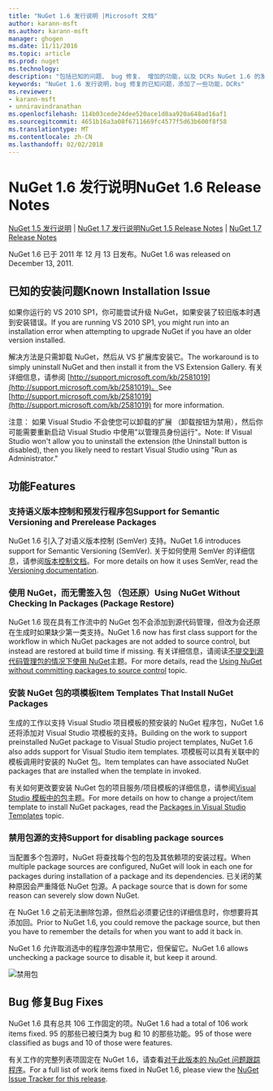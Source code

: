 ```yaml
---
title: "NuGet 1.6 发行说明 |Microsoft 文档"
author: karann-msft
ms.author: karann-msft
manager: ghogen
ms.date: 11/11/2016
ms.topic: article
ms.prod: nuget
ms.technology: 
description: "包括已知的问题、 bug 修复、 增加的功能，以及 DCRs NuGet 1.6 的发行说明。"
keywords: "NuGet 1.6 发行说明，bug 修复的已知问题，添加了一些功能，DCRs"
ms.reviewer:
- karann-msft
- unniravindranathan
ms.openlocfilehash: 114b03cede24dee520ace1d8aa920a648ad16af1
ms.sourcegitcommit: 4651b16a3a08f6711669fc4577f5d63b600f8f58
ms.translationtype: MT
ms.contentlocale: zh-CN
ms.lasthandoff: 02/02/2018
---
```

 # <a name="nuget-16-release-notes"></a><span data-ttu-id="14464-104">NuGet 1.6 发行说明</span><span class="sxs-lookup"><span data-stu-id="14464-104">NuGet 1.6 Release Notes</span></span>

<span data-ttu-id="14464-105">[NuGet 1.5 发行说明](../release-notes/nuget-1.5.md) | [NuGet 1.7 发行说明](../release-notes/nuget-1.7.md)</span><span class="sxs-lookup"><span data-stu-id="14464-105">[NuGet 1.5 Release Notes](../release-notes/nuget-1.5.md) | [NuGet 1.7 Release Notes](../release-notes/nuget-1.7.md)</span></span>

<span data-ttu-id="14464-106">NuGet 1.6 已于 2011 年 12 月 13 日发布。</span><span class="sxs-lookup"><span data-stu-id="14464-106">NuGet 1.6 was released on December 13, 2011.</span></span>

## <a name="known-installation-issue"></a><span data-ttu-id="14464-107">已知的安装问题</span><span class="sxs-lookup"><span data-stu-id="14464-107">Known Installation Issue</span></span>
<span data-ttu-id="14464-108">如果你运行的 VS 2010 SP1，你可能尝试升级 NuGet，如果安装了较旧版本时遇到安装错误。</span><span class="sxs-lookup"><span data-stu-id="14464-108">If you are running VS 2010 SP1, you might run into an installation error when attempting to upgrade NuGet if you have an older version installed.</span></span>

<span data-ttu-id="14464-109">解决方法是只需卸载 NuGet，然后从 VS 扩展库安装它。</span><span class="sxs-lookup"><span data-stu-id="14464-109">The workaround is to simply uninstall NuGet and then install it from the VS Extension Gallery.</span></span>  <span data-ttu-id="14464-110">有关详细信息，请参阅 [http://support.microsoft.com/kb/2581019](http://support.microsoft.com/kb/2581019)。</span><span class="sxs-lookup"><span data-stu-id="14464-110">See [http://support.microsoft.com/kb/2581019](http://support.microsoft.com/kb/2581019) for more information.</span></span>

<span data-ttu-id="14464-111">注意： 如果 Visual Studio 不会使您可以卸载的扩展 （卸载按钮为禁用），然后你可能需要重新启动 Visual Studio 中使用"以管理员身份运行"。</span><span class="sxs-lookup"><span data-stu-id="14464-111">Note: If Visual Studio won't allow you to uninstall the extension (the Uninstall button is disabled), then you likely need to restart Visual Studio using "Run as Administrator."</span></span>

## <a name="features"></a><span data-ttu-id="14464-112">功能</span><span class="sxs-lookup"><span data-stu-id="14464-112">Features</span></span>

### <a name="support-for-semantic-versioning-and-prerelease-packages"></a><span data-ttu-id="14464-113">支持语义版本控制和预发行程序包</span><span class="sxs-lookup"><span data-stu-id="14464-113">Support for Semantic Versioning and Prerelease Packages</span></span>
<span data-ttu-id="14464-114">NuGet 1.6 引入了对语义版本控制 (SemVer) 支持。</span><span class="sxs-lookup"><span data-stu-id="14464-114">NuGet 1.6 introduces support for Semantic Versioning (SemVer).</span></span> <span data-ttu-id="14464-115">关于如何使用 SemVer 的详细信息，请参阅[版本控制文档](../create-packages/prerelease-packages.md)。</span><span class="sxs-lookup"><span data-stu-id="14464-115">For more details on how it uses SemVer, read the [Versioning documentation](../create-packages/prerelease-packages.md).</span></span>

### <a name="using-nuget-without-checking-in-packages-package-restore"></a><span data-ttu-id="14464-116">使用 NuGet，而无需签入包 （包还原）</span><span class="sxs-lookup"><span data-stu-id="14464-116">Using NuGet Without Checking In Packages (Package Restore)</span></span>
<span data-ttu-id="14464-117">NuGet 1.6 现在具有工作流中的 NuGet 包不会添加到源代码管理，但改为会还原在生成时如果缺少第一类支持。</span><span class="sxs-lookup"><span data-stu-id="14464-117">NuGet 1.6 now has first class support for the workflow in which NuGet packages are not added to source control, but instead are restored at build time if missing.</span></span> <span data-ttu-id="14464-118">有关详细信息，请阅读[不提交到源代码管理包的情况下使用 NuGet](../consume-packages/packages-and-source-control.md)主题。</span><span class="sxs-lookup"><span data-stu-id="14464-118">For more details, read the [Using NuGet without committing packages to source control](../consume-packages/packages-and-source-control.md) topic.</span></span>

### <a name="item-templates-that-install-nuget-packages"></a><span data-ttu-id="14464-119">安装 NuGet 包的项模板</span><span class="sxs-lookup"><span data-stu-id="14464-119">Item Templates That Install NuGet Packages</span></span>
<span data-ttu-id="14464-120">生成的工作以支持 Visual Studio 项目模板的预安装的 NuGet 程序包，NuGet 1.6 还将添加对 Visual Studio 项模板的支持。</span><span class="sxs-lookup"><span data-stu-id="14464-120">Building on the work to support preinstalled NuGet package to Visual Studio project templates, NuGet 1.6 also adds support for Visual Studio item templates.</span></span> <span data-ttu-id="14464-121">项模板可以具有关联中的模板调用时安装的 NuGet 包。</span><span class="sxs-lookup"><span data-stu-id="14464-121">Item templates can have associated NuGet packages that are installed when the template in invoked.</span></span>

<span data-ttu-id="14464-122">有关如何更改要安装 NuGet 包的项目服务/项目模板的详细信息，请参阅[Visual Studio 模板中的包](../visual-studio-extensibility/visual-studio-templates.md)主题。</span><span class="sxs-lookup"><span data-stu-id="14464-122">For more details on how to change a project/item template to install NuGet packages, read the [Packages in Visual Studio Templates](../visual-studio-extensibility/visual-studio-templates.md) topic.</span></span>

### <a name="support-for-disabling-package-sources"></a><span data-ttu-id="14464-123">禁用包源的支持</span><span class="sxs-lookup"><span data-stu-id="14464-123">Support for disabling package sources</span></span>
<span data-ttu-id="14464-124">当配置多个包源时，NuGet 将查找每个包的包及其依赖项的安装过程。</span><span class="sxs-lookup"><span data-stu-id="14464-124">When multiple package sources are configured, NuGet will look in each one for packages during installation of a package and its dependencies.</span></span> <span data-ttu-id="14464-125">已关闭的某种原因会严重降低 NuGet 包源。</span><span class="sxs-lookup"><span data-stu-id="14464-125">A package source that is down for some reason can severely slow down NuGet.</span></span>

<span data-ttu-id="14464-126">在 NuGet 1.6 之前无法删除包源，但然后必须要记住的详细信息时，你想要将其添加回。</span><span class="sxs-lookup"><span data-stu-id="14464-126">Prior to NuGet 1.6, you could remove the package source, but then you have to remember the details for when you want to add it back in.</span></span>

<span data-ttu-id="14464-127">NuGet 1.6 允许取消选中的程序包源中禁用它，但保留它。</span><span class="sxs-lookup"><span data-stu-id="14464-127">NuGet 1.6 allows unchecking a package source to disable it, but keep it around.</span></span>

![禁用包](./media/package-source-with-disabled-source.png)

## <a name="bug-fixes"></a><span data-ttu-id="14464-129">Bug 修复</span><span class="sxs-lookup"><span data-stu-id="14464-129">Bug Fixes</span></span>
<span data-ttu-id="14464-130">NuGet 1.6 具有总共 106 工作固定的项。</span><span class="sxs-lookup"><span data-stu-id="14464-130">NuGet 1.6 had a total of 106 work items fixed.</span></span> <span data-ttu-id="14464-131">95 的那些已被归类为 bug 和 10 的那些功能。</span><span class="sxs-lookup"><span data-stu-id="14464-131">95 of those were classified as bugs and 10 of those were features.</span></span>

<span data-ttu-id="14464-132">有关工作的完整列表项固定在 NuGet 1.6，请查看[对于此版本的 NuGet 问题跟踪程序](http://nuget.codeplex.com/workitem/list/advanced?keyword=&status=Closed&type=All&priority=All&release=NuGet%201.6&assignedTo=All&component=All&sortField=Votes&sortDirection=Descending&page=0)。</span><span class="sxs-lookup"><span data-stu-id="14464-132">For a full list of work items fixed in NuGet 1.6, please view the [NuGet Issue Tracker for this release](http://nuget.codeplex.com/workitem/list/advanced?keyword=&status=Closed&type=All&priority=All&release=NuGet%201.6&assignedTo=All&component=All&sortField=Votes&sortDirection=Descending&page=0).</span></span>
